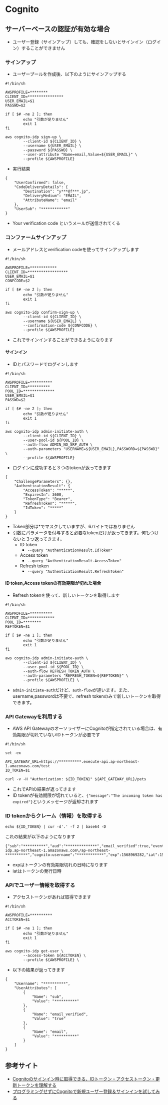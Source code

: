 # Cognito

## サーバーベースの認証が有効な場合
- ユーザー登録（サインアップ）しても、確認をしないとサインイン（ログイン）することができません
### サインアップ
- ユーザープールを作成後、以下のようにサインアップする
```
#!/bin/sh

AWSPROFILE=********
CLIENT_ID=****************
USER_EMAIL=$1
PASSWD=$2

if [ $# -ne 2 ]; then
        echo "引数が足りません"
        exit 1
fi

aws cognito-idp sign-up \
        --client-id ${CLIENT_ID} \
        --username ${USER_EMAIL} \
        --password ${PASSWD} \
        --user-attribute "Name=email,Value=${USER_EMAIL}" \
        --profile ${AWSPROFILE}
```
- 実行結果
```
{
    "UserConfirmed": false,
    "CodeDeliveryDetails": {
        "Destination": "y***@f***.jp",
        "DeliveryMedium": "EMAIL",
        "AttributeName": "email"
    },
    "UserSub": "************"
}
```
- Your verification code というメールが送信されてくる
### コンファームサインアップ
- メールアドレスとverification codeを使ってサインアップします
```
#!/bin/sh

AWSPROFILE=************
CLIENT_ID=******************
USER_EMAIL=$1
CONFCODE=$2

if [ $# -ne 2 ]; then
        echo "引数が足りません"
        exit 1
fi

aws cognito-idp confirm-sign-up \
        --client-id ${CLIENT_ID} \
        --username ${USER_EMAIL} \
        --confirmation-code ${CONFCODE} \
        --profile ${AWSPROFILE}
```
- これでサインインすることができるようになります
#### サインイン
- IDとパスワードでログインします
```
#!/bin/sh

AWSPROFILE=**********
CLIENT_ID=**********
POOL_ID=**************
USER_EMAIL=$1
PASSWD=$2

if [ $# -ne 2 ]; then
        echo "引数が足りません"
        exit 1
fi

aws cognito-idp admin-initiate-auth \
        --client-id ${CLIENT_ID} \
        --user-pool-id ${POOL_ID} \
        --auth-flow ADMIN_NO_SRP_AUTH \
        --auth-parameters "USERNAME=${USER_EMAIL},PASSWORD=${PASSWD}" \
        --profile ${AWSPROFILE}

```
- ログインに成功すると３つのtokenが返ってきます
```
{
    "ChallengeParameters": {},
    "AuthenticationResult": {
        "AccessToken": "*****",
        "ExpiresIn": 3600,
        "TokenType": "Bearer",
        "RefreshToken": "*****",
        "IdToken": "*****"
    }
}
```
- Token部分は*でマスクしていますが、6バイトではありません
- 引数にパラメータを付与すると必要なtokenだけが返ってきます。何もつけないと３つ返ってきます。
  - ID token
    - `--query "AuthenticationResult.IdToken"`
  - Access token
    - `--query "AuthenticationResult.AccessToken"`
  - Refresh token
    - `--query "AuthenticationResult.RefreshToken"`
#### ID token,Access tokenの有効期限が切れた場合
- Refresh tokenを使って、新しいトークンを取得します
```
#!/bin/sh

AWSPROFILE=**********
CLIENT_ID=************
POOL_ID=********
REFTOKEN=$1

if [ $# -ne 1 ]; then
        echo "引数が足りません"
        exit 1
fi

aws cognito-idp admin-initiate-auth \
        --client-id ${CLIENT_ID} \
        --user-pool-id ${POOL_ID} \
        --auth-flow REFRESH_TOKEN_AUTH \
        --auth-parameters "REFRESH_TOKEN=${REFTOKEN}" \
        --profile ${AWSPROFILE} \
```
- `admin-initiate-auth`だけど、`auth-flow`が違います。また、username,passwordは不要で、refresh tokenのみで新しいトークンを取得できます。
  
### API Gatewayを利用する
- AWS API GatewayのオーソライザーにCognitoが指定されている場合は、有効期限が切れていないIDトークンが必要です
```
#!/bin/sh

set -ex

API_GATEWAY_URL=https://**********.execute-api.ap-northeast-1.amazonaws.com/test
ID_TOKEN=$1

curl -v -H "Authorization: ${ID_TOKEN}" ${API_GATEWAY_URL}/pets
```
- これでAPIの結果が返ってきます
- ID tokenが有効期限が切れていると、`{"message":"The incoming token has expired"}`というメッセージが返却されます


### ID tokenからクレーム（情報）を取得する
```
echo ${ID_TOKEN} | cur -d'.' -f 2 | base64 -D
```
これの結果が以下のようになります
```
{"sub":"**********","aud":"**************","email_verified":true,"event_id":"*****","token_use":"id","auth_time":1568965682,"iss":"https:\/\/cognito-idp.ap-northeast-1.amazonaws.com\/ap-northeast-**********","cognito:username":"************","exp":1568969282,"iat":1568965682,"email":"************"
```
- expはトークンの有効期限切れの日時になります
- iatはトークンの発行日時

### APIでユーザー情報を取得する
- アクセストークンがあれば取得できます
```
#!/bin/sh

AWSPROFILE=**********
ACCTOKEN=$1

if [ $# -ne 1 ]; then
        echo "引数が足りません"
        exit 1
fi

aws cognito-idp get-user \
        --access-token ${ACCTOKEN} \
        --profile ${AWSPROFILE} \
```
- 以下の結果が返ってきます
```
{
    "Username": "**********",
    "UserAttributes": [
        {
            "Name": "sub",
            "Value": "**********"
        },
        {
            "Name": "email_verified",
            "Value": "true"
        },
        {
            "Name": "email",
            "Value": "**********"
        }
    ]
}
```
## 参考サイト
- [Cognitoのサインイン時に取得できる、IDトークン・アクセストークン・更新トークンを理解する](https://dev.classmethod.jp/cloud/aws/study-tokens-of-cognito-user-pools/)
- [プログラミングせずにCognitoで新規ユーザー登録＆サインインを試してみる](https://dev.classmethod.jp/cloud/aws/sign-up-and-sign-in-by-cognito-with-awscli/)